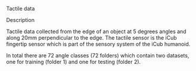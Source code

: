 Tactile data

Description

Tactile data collected from the edge of an object at 5 degrees angles and along 20mm perpendicular to the edge. The tactile sensor is the iCub fingertip sensor which is part of the sensory system of the iCub humanoid.

In total there are 72 angle classes (72 folders) which contain two datasets, one for training (folder 1) and one for testing (folder 2).
